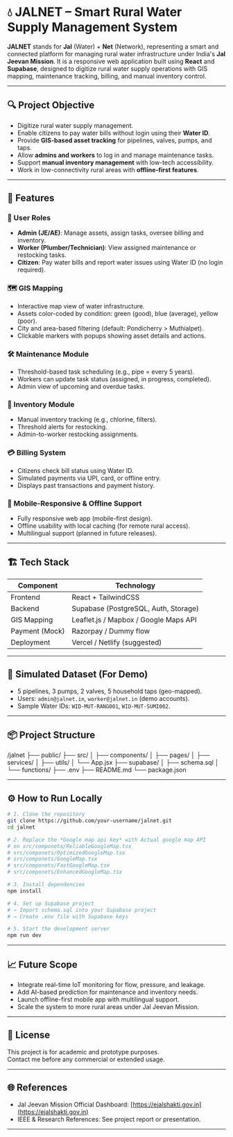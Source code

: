 # 💧 JALNET – Smart Rural Water Supply Management System

**JALNET** stands for **Jal** (Water) + **Net** (Network), representing a smart and connected platform for managing rural water infrastructure under India's **Jal Jeevan Mission**. It is a responsive web application built using **React** and **Supabase**, designed to digitize rural water supply operations with GIS mapping, maintenance tracking, billing, and manual inventory control.

---

## 🔍 Project Objective

- Digitize rural water supply management.
- Enable citizens to pay water bills without login using their **Water ID**.
- Provide **GIS-based asset tracking** for pipelines, valves, pumps, and taps.
- Allow **admins and workers** to log in and manage maintenance tasks.
- Support **manual inventory management** with low-tech accessibility.
- Work in low-connectivity rural areas with **offline-first features**.

---

## 🚀 Features

### 👤 User Roles

- **Admin (JE/AE)**: Manage assets, assign tasks, oversee billing and inventory.
- **Worker (Plumber/Technician)**: View assigned maintenance or restocking tasks.
- **Citizen**: Pay water bills and report water issues using Water ID (no login required).

### 🗺️ GIS Mapping

- Interactive map view of water infrastructure.
- Assets color-coded by condition: green (good), blue (average), yellow (poor).
- City and area-based filtering (default: Pondicherry > Muthialpet).
- Clickable markers with popups showing asset details and actions.

### 🛠️ Maintenance Module

- Threshold-based task scheduling (e.g., pipe = every 5 years).
- Workers can update task status (assigned, in progress, completed).
- Admin view of upcoming and overdue tasks.

### 💼 Inventory Module

- Manual inventory tracking (e.g., chlorine, filters).
- Threshold alerts for restocking.
- Admin-to-worker restocking assignments.

### 💳 Billing System

- Citizens check bill status using Water ID.
- Simulated payments via UPI, card, or offline entry.
- Displays past transactions and payment history.

### 📱 Mobile-Responsive & Offline Support

- Fully responsive web app (mobile-first design).
- Offline usability with local caching (for remote rural access).
- Multilingual support (planned in future releases).

---

## 🏗️ Tech Stack

| Component       | Technology                              |
|----------------|------------------------------------------|
| Frontend       | React + TailwindCSS                      |
| Backend        | Supabase (PostgreSQL, Auth, Storage)     |
| GIS Mapping    | Leaflet.js / Mapbox / Google Maps API    |
| Payment (Mock) | Razorpay / Dummy flow                    |
| Deployment     | Vercel / Netlify (suggested)             |

---

## 🧪 Simulated Dataset (For Demo)

- 5 pipelines, 3 pumps, 2 valves, 5 household taps (geo-mapped).
- Users: `admin@jalnet.in`, `worker@jalnet.in` (demo accounts).
- Sample Water IDs: `WID-MUT-RANG001`, `WID-MUT-SUMI002`.

---

## 📦 Project Structure

/jalnet
├── public/
├── src/
│ ├── components/
│ ├── pages/
│ ├── services/
│ ├── utils/
│ └── App.jsx
├── supabase/
│ ├── schema.sql
│ └── functions/
├── .env
├── README.md
└── package.json


---

## ⚙️ How to Run Locally

```bash
# 1. Clone the repository
git clone https://github.com/your-username/jalnet.git
cd jalnet

# 2. Replace the *Google map api key* with Actual google map API
# on src/componets/ReliableGoogleMap.tsx
# src/componets/OptimizedGoogleMap.tsx
# src/componets/GoogleMap.tsx
# src/componets/FastGoogleMap.tsx
# src/componets/EnhancedGoogleMap.tsx

# 3. Install dependencies
npm install

# 4. Set up Supabase project
# → Import schema.sql into your Supabase project
# → Create .env file with Supabase keys

# 5. Start the development server
npm run dev
```
---

## 📈 Future Scope

- Integrate real-time IoT monitoring for flow, pressure, and leakage.
- Add AI-based prediction for maintenance and inventory needs.
- Launch offline-first mobile app with multilingual support.
- Scale the system to more rural areas under Jal Jeevan Mission.

---

## 📝 License

This project is for academic and prototype purposes.  
Contact me before any commercial or extended usage.

---

## 🌐 References

- Jal Jeevan Mission Official Dashboard: [https://ejalshakti.gov.in](https://ejalshakti.gov.in)  
- IEEE & Research References: See project report or presentation.

---
